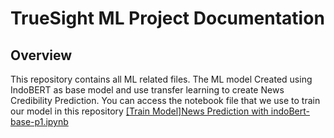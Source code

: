 # TrueSight ML Project Documentation
## Overview
This repository contains all ML related files. The ML model Created using IndoBERT as base model and use transfer learning to create News Credibility Prediction. You can access the notebook file that we use to train our model in this repository [[Train Model]News Prediction with indoBert-base-p1.ipynb](https://colab.research.google.com/drive/1SSiVNF4Cw7gVSxE_mvvWydD7L-RfmVDL?authuser=1#scrollTo=0e2f542a)
